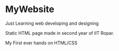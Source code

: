 # MyWebsite
Just Learning web developing and designing    

Static HTML page made in second year of IIT Ropar.

My First ever hands on HTML/CSS
